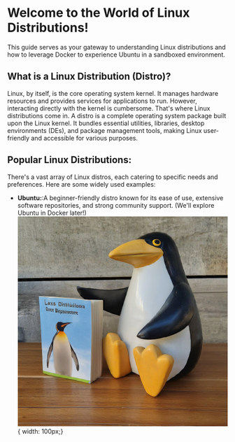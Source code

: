 # Welcome to the World of Linux Distributions!
This guide serves as your gateway to understanding Linux distributions and how to leverage Docker to experience Ubuntu in a sandboxed environment.

## What is a Linux Distribution (Distro)?
Linux, by itself, is the core operating system kernel. It manages hardware resources and provides services for applications to run. However, interacting directly with the kernel is cumbersome. That's where Linux distributions come in.
A distro is a complete operating system package built upon the Linux kernel. It bundles essential utilities, libraries, desktop environments (DEs), and package management tools, making Linux user-friendly and accessible for various purposes.

## Popular Linux Distributions:
There's a vast array of Linux distros, each catering to specific needs and preferences. Here are some widely used examples:
- **Ubuntu:**:A beginner-friendly distro known for its ease of use, extensive software repositories, and strong community support. (We'll explore Ubuntu in Docker later!)
![Ubuntu](https://raw.githubusercontent.com/HashimThePassionate/Docker/main/02_Linux_command_line/01_Linux_dstribution/images/ubuntu.jpeg){ width: 100px;}
